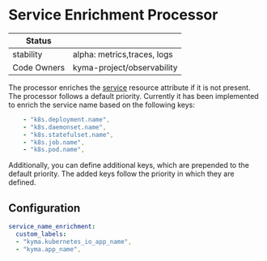 # Service Enrichment Processor

| Status      |                             |
|-------------|-----------------------------|
| stability   | alpha: metrics,traces, logs |
| Code Owners | kyma-project/observability  |

The processor enriches the [service](https://opentelemetry.io/docs/specs/semconv/resource/#service) resource attribute if it is not present. The processor follows a default priority. Currently it
has been implemented to enrich the service name based on the following keys:
```yaml
    - "k8s.deployment.name",
    - "k8s.daemonset.name",
    - "k8s.statefulset.name",
    - "k8s.job.name",
    - "k8s.pod.name",
```

Additionally, you can define additional keys, which are prepended to the default priority. The added keys follow the priority in which they are defined.

## Configuration

```yaml
service_name_enrichment:
  custom_labels:
  - "kyma.kubernetes_io_app_name",
  - "kyma.app_name",
```